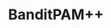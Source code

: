 ---
title: BanditPAM++
permalink: "/bppp/"
menus: header
layout: default
redirect_to:
- https://google.com
---